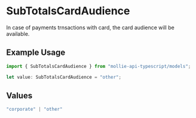 # SubTotalsCardAudience

In case of payments trnsactions with card, the card audience will be available.

## Example Usage

```typescript
import { SubTotalsCardAudience } from "mollie-api-typescript/models";

let value: SubTotalsCardAudience = "other";
```

## Values

```typescript
"corporate" | "other"
```